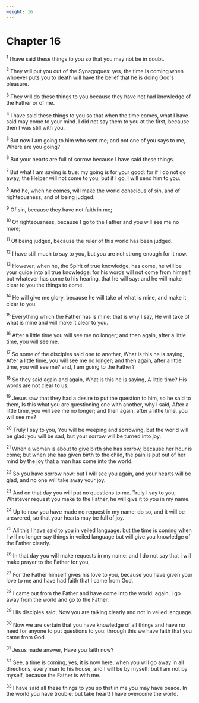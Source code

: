 ```yaml
---
weight: 16
---
```


# Chapter 16

<sup>1</sup> I have said these things to you so that you may not be in doubt. 

<sup>2</sup> They will put you out of the Synagogues: yes, the time is coming when whoever puts you to death will have the belief that he is doing God's pleasure. 

<sup>3</sup> They will do these things to you because they have not had knowledge of the Father or of me. 

<sup>4</sup> I have said these things to you so that when the time comes, what I have said may come to your mind. I did not say them to you at the first, because then I was still with you. 

<sup>5</sup> But now I am going to him who sent me; and not one of you says to me, Where are you going? 

<sup>6</sup> But your hearts are full of sorrow because I have said these things. 

<sup>7</sup> But what I am saying is true: my going is for your good: for if I do not go away, the Helper will not come to you; but if I go, I will send him to you. 

<sup>8</sup> And he, when he comes, will make the world conscious of sin, and of righteousness, and of being judged: 

<sup>9</sup> Of sin, because they have not faith in me; 

<sup>10</sup> Of righteousness, because I go to the Father and you will see me no more; 

<sup>11</sup> Of being judged, because the ruler of this world has been judged. 

<sup>12</sup> I have still much to say to you, but you are not strong enough for it now. 

<sup>13</sup> However, when he, the Spirit of true knowledge, has come, he will be your guide into all true knowledge: for his words will not come from himself, but whatever has come to his hearing, that he will say: and he will make clear to you the things to come. 

<sup>14</sup> He will give me glory, because he will take of what is mine, and make it clear to you. 

<sup>15</sup> Everything which the Father has is mine: that is why I say, He will take of what is mine and will make it clear to you. 

<sup>16</sup> After a little time you will see me no longer; and then again, after a little time, you will see me. 

<sup>17</sup> So some of the disciples said one to another, What is this he is saying, After a little time, you will see me no longer; and then again, after a little time, you will see me? and, I am going to the Father? 

<sup>18</sup> So they said again and again, What is this he is saying, A little time? His words are not clear to us. 

<sup>19</sup> Jesus saw that they had a desire to put the question to him, so he said to them, Is this what you are questioning one with another, why I said, After a little time, you will see me no longer; and then again, after a little time, you will see me? 

<sup>20</sup> Truly I say to you, You will be weeping and sorrowing, but the world will be glad: you will be sad, but your sorrow will be turned into joy. 

<sup>21</sup> When a woman is about to give birth she has sorrow, because her hour is come; but when she has given birth to the child, the pain is put out of her mind by the joy that a man has come into the world. 

<sup>22</sup> So you have sorrow now: but I will see you again, and your hearts will be glad, and no one will take away your joy. 

<sup>23</sup> And on that day you will put no questions to me. Truly I say to you, Whatever request you make to the Father, he will give it to you in my name. 

<sup>24</sup> Up to now you have made no request in my name: do so, and it will be answered, so that your hearts may be full of joy. 

<sup>25</sup> All this I have said to you in veiled language: but the time is coming when I will no longer say things in veiled language but will give you knowledge of the Father clearly. 

<sup>26</sup> In that day you will make requests in my name: and I do not say that I will make prayer to the Father for you, 

<sup>27</sup> For the Father himself gives his love to you, because you have given your love to me and have had faith that I came from God. 

<sup>28</sup> I came out from the Father and have come into the world: again, I go away from the world and go to the Father. 

<sup>29</sup> His disciples said, Now you are talking clearly and not in veiled language. 

<sup>30</sup> Now we are certain that you have knowledge of all things and have no need for anyone to put questions to you: through this we have faith that you came from God. 

<sup>31</sup> Jesus made answer, Have you faith now? 

<sup>32</sup> See, a time is coming, yes, it is now here, when you will go away in all directions, every man to his house, and I will be by myself: but I am not by myself, because the Father is with me. 

<sup>33</sup> I have said all these things to you so that in me you may have peace. In the world you have trouble: but take heart! I have overcome the world. 



